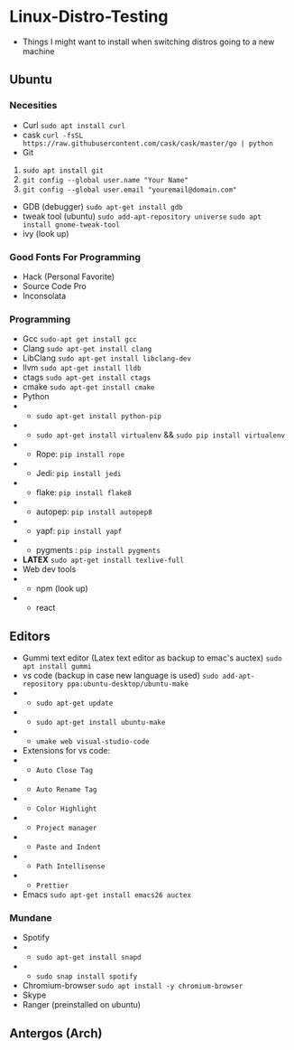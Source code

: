 # Linux-Distro-Testing
- Things I might want to install when switching distros going to a new machine 

## Ubuntu
### Necesities
- Curl ```sudo apt install curl```
- cask ```curl -fsSL https://raw.githubusercontent.com/cask/cask/master/go | python```
- Git 
1. ```sudo apt install git```
2. ```git config --global user.name "Your Name"```
3. ```git config --global user.email "youremail@domain.com"```
- GDB (debugger) ```sudo apt-get install gdb```
- tweak tool (ubuntu) ```sudo add-apt-repository universe``` ```sudo apt install gnome-tweak-tool```
- ivy (look up)

### Good Fonts For Programming
- Hack (Personal Favorite)
- Source Code Pro
- Inconsolata

### Programming 
- Gcc ```sudo-apt get install gcc```
- Clang ```sudo apt-get install clang```
- LibClang ```sudo apt-get install libclang-dev```
- llvm ```sudo apt-get install lldb```
- ctags ```sudo apt-get install ctags```
- cmake ```sudo apt-get install cmake```
- Python
- - ```sudo apt-get install python-pip```
- - ```sudo apt-get install virtualenv``` && ```sudo pip install virtualenv``` 
- - Rope: ```pip install rope``` 
- - Jedi: ```pip install jedi``` 
- - flake: ```pip install flake8``` 
- - autopep: ```pip install autopep8```  
- - yapf: ```pip install yapf``` 
- - pygments : ```pip install pygments```
- **LATEX** ```sudo apt-get install texlive-full```
- Web dev tools
- - npm (look up)
- - react
## Editors 
- Gummi text editor (Latex text editor as backup to emac's auctex) ```sudo apt install gummi```
-  vs code (backup in case new language is used) ```sudo add-apt-repository ppa:ubuntu-desktop/ubuntu-make```
- - ```sudo apt-get update```
- - ```sudo apt-get install ubuntu-make```
- - ```umake web visual-studio-code```
- Extensions for vs code: 
- - ```Auto Close Tag```
- - ```Auto Rename Tag```
- - ```Color Highlight```
- - ```Project manager```
- - ```Paste and Indent```
- - ```Path Intellisense```
- - ```Prettier```
- Emacs ```sudo apt-get install emacs26 auctex ```
### Mundane
- Spotify
- - ```sudo apt-get install snapd```
- - ```sudo snap install spotify```
- Chromium-browser ```sudo apt install -y chromium-browser```
- Skype
- Ranger (preinstalled on ubuntu) 



## Antergos (Arch)
